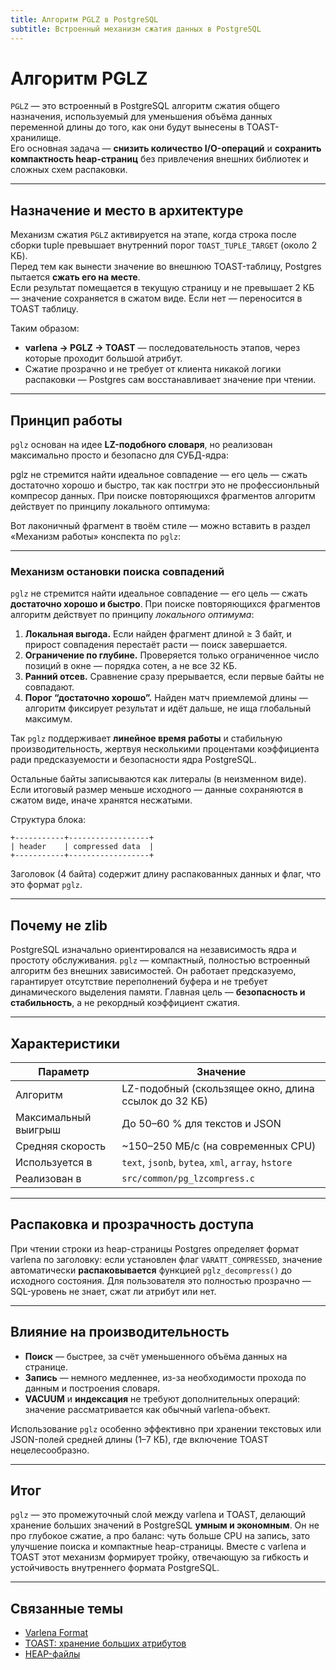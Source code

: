 ```yaml
---
title: Алгоритм PGLZ в PostgreSQL
subtitle: Встроенный механизм сжатия данных в PostgreSQL
---
```


# Алгоритм PGLZ

`PGLZ` — это встроенный в PostgreSQL алгоритм сжатия общего назначения, используемый для уменьшения объёма данных переменной длины до того, как они будут вынесены в TOAST-хранилище.  
Его основная задача — **снизить количество I/O-операций** и **сохранить компактность heap-страниц** без привлечения внешних библиотек и сложных схем распаковки.

---

## Назначение и место в архитектуре

Механизм сжатия `PGLZ` активируется на этапе, когда строка после сборки tuple превышает внутренний порог `TOAST_TUPLE_TARGET` (около 2 КБ).  
Перед тем как вынести значение во внешнюю TOAST-таблицу, Postgres пытается **сжать его на месте**.  
Если результат помещается в текущую страницу и не превышает 2 КБ — значение сохраняется в сжатом виде.
Eсли нет — переносится в TOAST таблицу.

Таким образом:
- **varlena → PGLZ → TOAST** — последовательность этапов, через которые проходит большой атрибут.
- Сжатие прозрачно и не требует от клиента никакой логики распаковки — Postgres сам восстанавливает значение при чтении.

---

## Принцип работы

`pglz` основан на идее **LZ-подобного словаря**, но реализован максимально просто и безопасно для СУБД-ядра:

pglz не стремится найти идеальное совпадение — его цель — сжать достаточно хорошо и быстро, 
так как постгри это не професcионльный компресор данных.
При поиске повторяющихся фрагментов алгоритм действует по принципу локального оптимума:

Вот лаконичный фрагмент в твоём стиле — можно вставить в раздел «Механизм работы» конспекта по `pglz`:

---

### Механизм остановки поиска совпадений

`pglz` не стремится найти идеальное совпадение — его цель — сжать **достаточно хорошо и быстро**.
При поиске повторяющихся фрагментов алгоритм действует по принципу *локального оптимума*:

1. **Локальная выгода.** Если найден фрагмент длиной ≥ 3 байт, и прирост совпадения перестаёт расти — поиск завершается.
2. **Ограничение по глубине.** Проверяется только ограниченное число позиций в окне — порядка сотен, а не все 32 КБ.
3. **Ранний отсев.** Сравнение сразу прерывается, если первые байты не совпадают.
4. **Порог “достаточно хорошо”.** Найден матч приемлемой длины — алгоритм фиксирует результат и идёт дальше, не ища глобальный максимум.

Так `pglz` поддерживает **линейное время работы** и стабильную производительность, жертвуя несколькими процентами коэффициента ради предсказуемости и безопасности ядра PostgreSQL.

Остальные байты записываются как литералы (в неизменном виде).
Если итоговый размер меньше исходного — данные сохраняются в сжатом виде, иначе хранятся несжатыми.

Структура блока:
```text
+-----------+------------------+
| header    | compressed data  |
+-----------+------------------+
```

Заголовок (4 байта) содержит длину распакованных данных и флаг, что это формат `pglz`.

---

## Почему не zlib

PostgreSQL изначально ориентировался на независимость ядра и простоту обслуживания.
`pglz` — компактный, полностью встроенный алгоритм без внешних зависимостей.
Он работает предсказуемо, гарантирует отсутствие переполнений буфера и не требует динамического выделения памяти.
Главная цель — **безопасность и стабильность**, а не рекордный коэффициент сжатия.

---

## Характеристики

| Параметр             | Значение                                             |
| -------------------- | ---------------------------------------------------- |
| Алгоритм             | LZ-подобный (скользящее окно, длина ссылок до 32 КБ) |
| Максимальный выигрыш | До 50–60 % для текстов и JSON                        |
| Средняя скорость     | ~150–250 МБ/с (на современных CPU)                   |
| Используется в       | `text`, `jsonb`, `bytea`, `xml`, `array`, `hstore`   |
| Реализован в         | `src/common/pg_lzcompress.c`                         |

---

## Распаковка и прозрачность доступа

При чтении строки из heap-страницы Postgres определяет формат varlena по заголовку:
если установлен флаг `VARATT_COMPRESSED`, значение автоматически **распаковывается** функцией `pglz_decompress()` до исходного состояния.
Для пользователя это полностью прозрачно — SQL-уровень не знает, сжат ли атрибут или нет.

---

## Влияние на производительность

* **Поиск** — быстрее, за счёт уменьшенного объёма данных на странице.
* **Запись** — немного медленнее, из-за необходимости прохода по данным и построения словаря.
* **VACUUM** и **индексация** не требуют дополнительных операций: значение рассматривается как обычный varlena-объект.

Использование `pglz` особенно эффективно при хранении текстовых или JSON-полей средней длины (1–7 КБ), где включение TOAST нецелесообразно.

---

## Итог

`pglz` — это промежуточный слой между varlena и TOAST, делающий хранение больших значений в PostgreSQL **умным и экономным**.
Он не про глубокое сжатие, а про баланс: чуть больше CPU на запись, зато улучшение поиска и компактные heap-страницы.
Вместе с varlena и TOAST этот механизм формирует тройку, отвечающую за гибкость и устойчивость внутреннего формата PostgreSQL.

---

## Связанные темы

- [Varlena Format](./Varlena_Format.md)
- [TOAST: хранение больших атрибутов](/DataManagement_and_Storage/DBMS/Implementations/PostgreSQL/Components/TOAST.md)
- [HEAP-файлы](/DataManagement_and_Storage/DBMS/Implementations/PostgreSQL/Components/HEAP_Files.md)